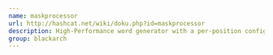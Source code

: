 ```yaml
---
name: maskprocessor
url: http://hashcat.net/wiki/doku.php?id=maskprocessor
description: High-Performance word generator with a per-position configurable charset. URL : http://hashcat.net/wiki/doku.php?id=maskprocessor Groups : blackarch blackarch-automation blackarch-misc
group: blackarch
---
```

